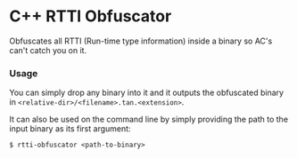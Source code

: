 # C++ RTTI Obfuscator
Obfuscates all RTTI (Run-time type information) inside a binary so AC's can't catch you on it.

### Usage
You can simply drop any binary into it and it outputs the obfuscated binary in `<relative-dir>/<filename>.tan.<extension>`.

It can also be used on the command line by simply providing the path to the input binary as its first argument:
```
$ rtti-obfuscator <path-to-binary>
```
